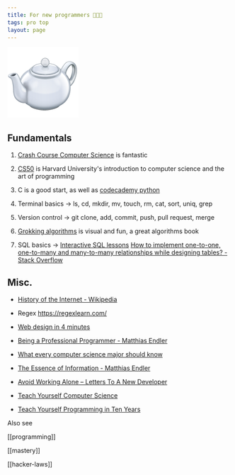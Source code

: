 ```yaml
---
title: For new programmers 👩🏿‍💻 
tags: pro top 
layout: page
---
```


<a href="https://developer.mozilla.org/en-US/docs/Web/HTTP/Status/418">
<img src="/static/img/teapot.png">
</a>

## Fundamentals 

1. [Crash Course Computer Science](https://www.youtube.com/playlist?list=PL8dPuuaLjXtNlUrzyH5r6jN9ulIgZBpdo) is fantastic 

2. [CS50](https://www.youtube.com/playlist?list=PLhQjrBD2T381L3iZyDTxRwOBuUt6m1FnW) is Harvard University's introduction to computer science and the art of programming

3. C is a good start, as well as [codecademy python](https://www.codecademy.com/learn/learn-python) 

4. Terminal basics -> ls, cd, mkdir, mv, touch, rm, cat, sort, uniq, grep

5. Version control -> git clone, add, commit, push, pull request, merge 
   
6. [Grokking algorithms](http://93.174.95.29/main/9F2B390517083CF4485BA524B80815F5) is visual and fun, a great algorithms book  

7. SQL basics -> [Interactive SQL lessons](https://sqlbolt.com/) [How to implement one-to-one, one-to-many and many-to-many relationships while designing tables? - Stack Overflow](https://stackoverflow.com/questions/7296846/how-to-implement-one-to-one-one-to-many-and-many-to-many-relationships-while-de)


## Misc. 

* [History of the Internet - Wikipedia](https://en.wikipedia.org/wiki/History_of_the_Internet)

* Regex <https://regexlearn.com/>

* [Web design in 4 minutes](https://jgthms.com/web-design-in-4-minutes/)

* [Being a Professional Programmer - Matthias Endler](https://endler.dev/2017/professional-programming/)

* [What every computer science major should know](http://matt.might.net/articles/what-cs-majors-should-know/)

* [The Essence of Information - Matthias Endler](https://endler.dev/2017/the-essence-of-information/)

* [Avoid Working Alone – Letters To A New Developer](https://letterstoanewdeveloper.com/2019/06/24/avoid-working-alone/)

* [Teach Yourself Computer Science](https://teachyourselfcs.com/)

* [Teach Yourself Programming in Ten Years](http://norvig.com/21-days.html)

Also see

[[programming]]

[[mastery]]

[[hacker-laws]]


